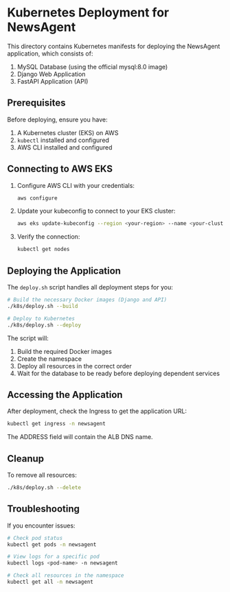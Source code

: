 # Kubernetes Deployment for NewsAgent

This directory contains Kubernetes manifests for deploying the NewsAgent application, which consists of:

1. MySQL Database (using the official mysql:8.0 image)
2. Django Web Application
3. FastAPI Application (API)

## Prerequisites

Before deploying, ensure you have:

1. A Kubernetes cluster (EKS) on AWS
2. `kubectl` installed and configured
3. AWS CLI installed and configured

## Connecting to AWS EKS

1. Configure AWS CLI with your credentials:
   ```bash
   aws configure
   ```

2. Update your kubeconfig to connect to your EKS cluster:
   ```bash
   aws eks update-kubeconfig --region <your-region> --name <your-cluster-name>
   ```

3. Verify the connection:
   ```bash
   kubectl get nodes
   ```

## Deploying the Application

The `deploy.sh` script handles all deployment steps for you:

```bash
# Build the necessary Docker images (Django and API)
./k8s/deploy.sh --build

# Deploy to Kubernetes
./k8s/deploy.sh --deploy
```

The script will:
1. Build the required Docker images
2. Create the namespace
3. Deploy all resources in the correct order
4. Wait for the database to be ready before deploying dependent services

## Accessing the Application

After deployment, check the Ingress to get the application URL:

```bash
kubectl get ingress -n newsagent
```

The ADDRESS field will contain the ALB DNS name.

## Cleanup

To remove all resources:

```bash
./k8s/deploy.sh --delete
```

## Troubleshooting

If you encounter issues:

```bash
# Check pod status
kubectl get pods -n newsagent

# View logs for a specific pod
kubectl logs <pod-name> -n newsagent

# Check all resources in the namespace
kubectl get all -n newsagent
